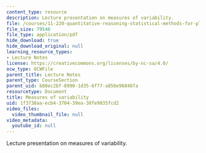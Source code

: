 ```yaml
---
content_type: resource
description: Lecture presentation on measures of variability.
file: /courses/11-220-quantitative-reasoning-statistical-methods-for-planners-i-spring-2009/1f3738aaecb4370439ea38fe9035fcd2_MIT11_220s09_lec05.pdf
file_size: 79546
file_type: application/pdf
hide_download: true
hide_download_original: null
learning_resource_types:
- Lecture Notes
license: https://creativecommons.org/licenses/by-nc-sa/4.0/
ocw_type: OCWFile
parent_title: Lecture Notes
parent_type: CourseSection
parent_uid: b80ec2bf-8990-1d35-6f77-a856e96846fa
resourcetype: Document
title: Measures of variability
uid: 1f3738aa-ecb4-3704-39ea-38fe9035fcd2
video_files:
  video_thumbnail_file: null
video_metadata:
  youtube_id: null
---
```

Lecture presentation on measures of variability.